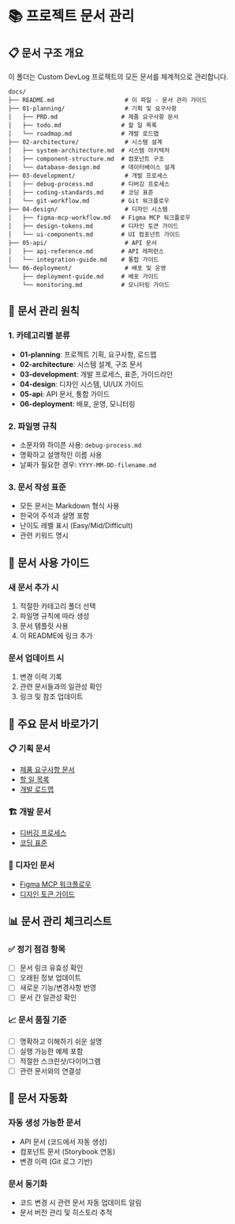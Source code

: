 # 📚 프로젝트 문서 관리

## 📋 문서 구조 개요

이 폴더는 Custom DevLog 프로젝트의 모든 문서를 체계적으로 관리합니다.

```
docs/
├── README.md                    # 이 파일 - 문서 관리 가이드
├── 01-planning/                 # 기획 및 요구사항
│   ├── PRD.md                  # 제품 요구사항 문서
│   ├── todo.md                 # 할 일 목록
│   └── roadmap.md              # 개발 로드맵
├── 02-architecture/             # 시스템 설계
│   ├── system-architecture.md  # 시스템 아키텍처
│   ├── component-structure.md  # 컴포넌트 구조
│   └── database-design.md      # 데이터베이스 설계
├── 03-development/              # 개발 프로세스
│   ├── debug-process.md        # 디버깅 프로세스
│   ├── coding-standards.md     # 코딩 표준
│   └── git-workflow.md         # Git 워크플로우
├── 04-design/                   # 디자인 시스템
│   ├── figma-mcp-workflow.md   # Figma MCP 워크플로우
│   ├── design-tokens.md        # 디자인 토큰 가이드
│   └── ui-components.md        # UI 컴포넌트 가이드
├── 05-api/                      # API 문서
│   ├── api-reference.md        # API 레퍼런스
│   └── integration-guide.md    # 통합 가이드
└── 06-deployment/               # 배포 및 운영
    ├── deployment-guide.md     # 배포 가이드
    └── monitoring.md           # 모니터링 가이드
```

## 🎯 문서 관리 원칙

### 1. 카테고리별 분류
- **01-planning**: 프로젝트 기획, 요구사항, 로드맵
- **02-architecture**: 시스템 설계, 구조 문서
- **03-development**: 개발 프로세스, 표준, 가이드라인
- **04-design**: 디자인 시스템, UI/UX 가이드
- **05-api**: API 문서, 통합 가이드
- **06-deployment**: 배포, 운영, 모니터링

### 2. 파일명 규칙
- 소문자와 하이픈 사용: `debug-process.md`
- 명확하고 설명적인 이름 사용
- 날짜가 필요한 경우: `YYYY-MM-DD-filename.md`

### 3. 문서 작성 표준
- 모든 문서는 Markdown 형식 사용
- 한국어 주석과 설명 포함
- 난이도 레벨 표시 (Easy/Mid/Difficult)
- 관련 키워드 명시

## 📖 문서 사용 가이드

### 새 문서 추가 시
1. 적절한 카테고리 폴더 선택
2. 파일명 규칙에 따라 생성
3. 문서 템플릿 사용
4. 이 README에 링크 추가

### 문서 업데이트 시
1. 변경 이력 기록
2. 관련 문서들과의 일관성 확인
3. 링크 및 참조 업데이트

## 🔗 주요 문서 바로가기

### 📋 기획 문서
- [제품 요구사항 문서](./01-planning/PRD.md)
- [할 일 목록](./01-planning/todo.md)
- [개발 로드맵](./01-planning/roadmap.md)

### 🏗️ 개발 문서
- [디버깅 프로세스](./03-development/debug-process.md)
- [코딩 표준](./03-development/coding-standards.md)

### 🎨 디자인 문서
- [Figma MCP 워크플로우](./04-design/figma-mcp-workflow.md)
- [디자인 토큰 가이드](./04-design/design-tokens.md)

## 📊 문서 관리 체크리스트

### ✅ 정기 점검 항목
- [ ] 문서 링크 유효성 확인
- [ ] 오래된 정보 업데이트
- [ ] 새로운 기능/변경사항 반영
- [ ] 문서 간 일관성 확인

### 📈 문서 품질 기준
- [ ] 명확하고 이해하기 쉬운 설명
- [ ] 실행 가능한 예제 포함
- [ ] 적절한 스크린샷/다이어그램
- [ ] 관련 문서와의 연결성

## 🚀 문서 자동화

### 자동 생성 가능한 문서
- API 문서 (코드에서 자동 생성)
- 컴포넌트 문서 (Storybook 연동)
- 변경 이력 (Git 로그 기반)

### 문서 동기화
- 코드 변경 시 관련 문서 자동 업데이트 알림
- 문서 버전 관리 및 히스토리 추적 
